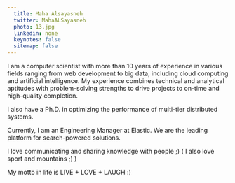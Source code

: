 ```yaml
---
  title: Maha Alsayasneh
  twitter: MahaALSayasneh
  photo: 13.jpg
  linkedin: none
  keynotes: false
  sitemap: false
---
```

I am a computer scientist with more than 10 years of experience in various fields ranging from web development to big data, including cloud computing and artificial intelligence. My experience combines technical and analytical aptitudes with problem-solving strengths to drive projects to on-time and high-quality completion.

I also have a Ph.D. in optimizing the performance of multi-tier distributed systems.

Currently, I am an Engineering Manager at Elastic. We are the leading platform for search-powered solutions.

I love communicating and sharing knowledge with people ;) ( I also love sport and mountains ;) )

My motto in life is LIVE + LOVE + LAUGH :)
